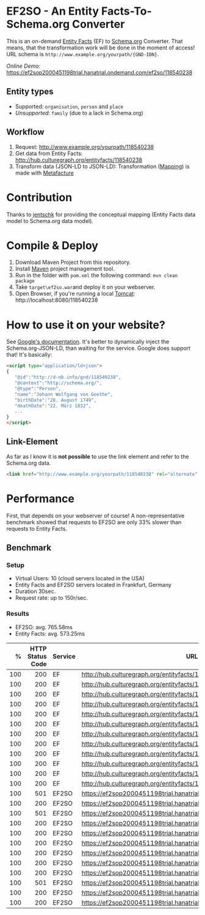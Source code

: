 # EF2SO - An Entity Facts-To-Schema.org Converter
This is an on-demand [Entity Facts](http://www.dnb.de/entityfacts) (EF) to [Schema.org](https://schema.org/) Converter. That means, that the transformation work will be done in the moment of access! URL schema is `http://www.example.org/yourpath/{GND-IDN}`.

*Online Demo:* https://ef2sop2000451198trial.hanatrial.ondemand.com/ef2so/118540238
## Entity types
- Supported: `organisation`, `person` and `place`
- *Unsupported*: `family` (due to a lack in Schema.org)

## Workflow
1. Request: http://www.example.org/yourpath/118540238
2. Get data from Entity Facts: http://hub.culturegraph.org/entityfacts/118540238
3. Transform data (JSON-LD to JSON-LD): Transformation ([Mapping](src/main/resources/ef2so_transformation.xml)) is made with [Metafacture](https://github.com/metafacture/metafacture-core)

# Contribution
Thanks to [jentschk](https://github.com/jentschk) for providing the conceptual mapping (Entity Facts data model to Schema.org data model).

# Compile & Deploy
1. Download Maven Project from this repository.
2. Install [Maven](https://maven.apache.org/) project management tool.
3. Run in the folder with `pom.xml` the following command: `mvn clean package`
4. Take `target\ef2so.war`and deploy it on your webserver.
5. Open Browser, if you're running a local [Tomcat](http://tomcat.apache.org/): http://localhost:8080/118540238

# How to use it on your website?
See [Google's documentation](https://developers.google.com/search/docs/guides/intro-structured-data). It's better to dynamically inject the Schema.org-JSON-LD, than waiting for the service. Google does support that! It's basically:
```html
<script type="application/ld+json">
{
   "@id":"http://d-nb.info/gnd/118540238",
   "@context":"http://schema.org/",
   "@type":"Person",
   "name":"Johann Wolfgang von Goethe",
   "birthDate":"28. August 1749",
   "deathDate":"22. März 1832",
   ...
}
</script>
```

## Link-Element
As far as I know it is **not possible** to use the link element and refer to the Schema.org data.

````html
<link href="http://www.example.org/yourpath/118540238" rel="alternate" type="application/ld+json" />
````
# Performance
First, that depends on your webserver of course! A non-representative benchmark showed that requests to EF2SO are only 33% slower than requests to Entity Facts.

## Benchmark
### Setup
- Virtual Users: 10 (cloud servers located in the USA)
- Entity Facts and EF2SO servers located in Frankfurt, Germany
- Duration 30sec.
- Request rate: up to 150r/sec.

### Results
- EF2SO: avg. 765.58ms
- Entity Facts: avg. 573.25ms

| %   |HTTP Status Code| Service | URL                                                                  | LoadTime (ms) |
| ---:| --------------:| ------- | -------------------------------------------------------------------- | -------------:|
| 100 | 200            | EF      | http://hub.culturegraph.org/entityfacts/100025250                    |           520 |
| 100 | 200            | EF      | http://hub.culturegraph.org/entityfacts/100000193                    |           472 |
| 100 | 200            | EF      | http://hub.culturegraph.org/entityfacts/100001394                    |           555 |
| 100 | 200            | EF      | http://hub.culturegraph.org/entityfacts/100000355                    |           483 |
| 100 | 200            | EF      | http://hub.culturegraph.org/entityfacts/140585524                    |           569 |
| 100 | 200            | EF      | http://hub.culturegraph.org/entityfacts/100054102                    |           659 |
| 100 | 200            | EF      | http://hub.culturegraph.org/entityfacts/118577182                    |           543 |
| 100 | 200            | EF      | http://hub.culturegraph.org/entityfacts/100014704                    |           601 |
| 100 | 200            | EF      | http://hub.culturegraph.org/entityfacts/118540238                    |           629 |
| 100 | 200            | EF      | http://hub.culturegraph.org/entityfacts/118505556                    |           589 |
| 100 | 200            | EF      | http://hub.culturegraph.org/entityfacts/106220063                    |           659 |
| 100 | 200            | EF      | http://hub.culturegraph.org/entityfacts/100001467                    |           600 |
| 100 | 501            | EF2SO   | https://ef2sop2000451198trial.hanatrial.ondemand.com/ef2so/118505556 |           719 |
| 100 | 200            | EF2SO   | https://ef2sop2000451198trial.hanatrial.ondemand.com/ef2so/100000355 |           752 |
| 100 | 501            | EF2SO   | https://ef2sop2000451198trial.hanatrial.ondemand.com/ef2so/140585524 |           854 |
| 100 | 200            | EF2SO   | https://ef2sop2000451198trial.hanatrial.ondemand.com/ef2so/100001394 |           777 |
| 100 | 200            | EF2SO   | https://ef2sop2000451198trial.hanatrial.ondemand.com/ef2so/106220063 |           736 |
| 100 | 200            | EF2SO   | https://ef2sop2000451198trial.hanatrial.ondemand.com/ef2so/100000193 |           775 |
| 100 | 200            | EF2SO   | https://ef2sop2000451198trial.hanatrial.ondemand.com/ef2so/118540238 |           673 |
| 100 | 200            | EF2SO   | https://ef2sop2000451198trial.hanatrial.ondemand.com/ef2so/100054102 |           736 |
| 100 | 200            | EF2SO   | https://ef2sop2000451198trial.hanatrial.ondemand.com/ef2so/100025250 |           768 |
| 100 | 501            | EF2SO   | https://ef2sop2000451198trial.hanatrial.ondemand.com/ef2so/118577182 |           811 |
| 100 | 200            | EF2SO   | https://ef2sop2000451198trial.hanatrial.ondemand.com/ef2so/100001467 |           725 |
| 100 | 200            | EF2SO   | https://ef2sop2000451198trial.hanatrial.ondemand.com/ef2so/100014704 |           861 |
